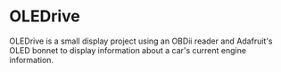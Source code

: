 # OLEDrive

OLEDrive is a small display project using an OBDii reader and Adafruit's OLED
bonnet to display information about a car's current engine information.
